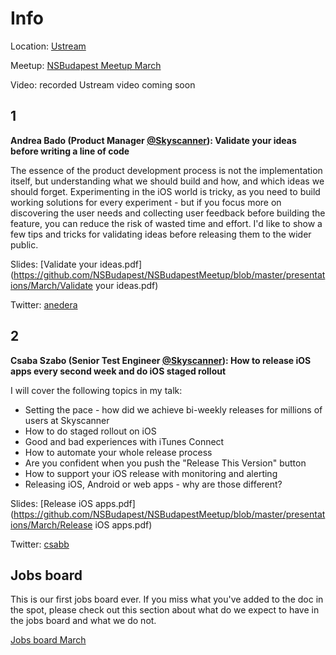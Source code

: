 Info
===========

Location: [Ustream](https://goo.gl/maps/4yi7sawY6yF2)

Meetup: [NSBudapest Meetup March](http://www.meetup.com/NSBudapest/events/229251392/)

Video: recorded Ustream video coming soon

1
---
**Andrea Bado (Product Manager [@Skyscanner](https://twitter.com/Skyscanner)): Validate your ideas before writing a line of code**

The essence of the product development process is not the implementation itself, but understanding what we should build and how, and which ideas we should forget. Experimenting in the iOS world is tricky, as you need to build working solutions for every experiment - but if you focus more on discovering the user needs and collecting user feedback before building the feature, you can reduce the risk of wasted time and effort. I'd like to show a few tips and tricks for validating ideas before releasing them to the wider public.

Slides: [Validate your ideas.pdf](https://github.com/NSBudapest/NSBudapestMeetup/blob/master/presentations/March/Validate your ideas.pdf)

Twitter: [anedera](https://twitter.com/anedera)

2
---

**Csaba Szabo (Senior Test Engineer [@Skyscanner](https://twitter.com/Skyscanner)): How to release iOS apps every second week and do iOS staged rollout**

I will cover the following topics in my talk:

- Setting the pace - how did we achieve bi-weekly releases for millions of users at Skyscanner
- How to do staged rollout on iOS
- Good and bad experiences with iTunes Connect
- How to automate your whole release process
- Are you confident when you push the "Release This Version" button
- How to support your iOS release with monitoring and alerting
- Releasing iOS, Android or web apps - why are those different?

Slides: [Release iOS apps.pdf](https://github.com/NSBudapest/NSBudapestMeetup/blob/master/presentations/March/Release iOS apps.pdf)

Twitter: [csabb](https://twitter.com/csabb)

Jobs board
---

This is our first jobs board ever. If you miss what you've added to the doc in the spot, please check out this section about what do we expect to have in the jobs board and what we do not.

[Jobs board March](https://github.com/NSBudapest/NSBudapestMeetup/blob/master/presentations/March/jobs.md)
